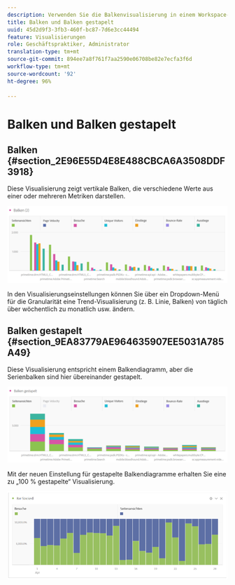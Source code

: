 ```yaml
---
description: Verwenden Sie die Balkenvisualisierung in einem Workspace-Projekt.
title: Balken und Balken gestapelt
uuid: 45d2d9f3-3fb3-460f-bc87-7d6e3cc44494
feature: Visualisierungen
role: Geschäftspraktiker, Administrator
translation-type: tm+mt
source-git-commit: 894ee7a8f761f7aa2590e06708be82e7ecfa3f6d
workflow-type: tm+mt
source-wordcount: '92'
ht-degree: 96%

---
```



# Balken und Balken gestapelt

## Balken {#section_2E96E55D4E8E488CBCA6A3508DDF3918}

Diese Visualisierung zeigt vertikale Balken, die verschiedene Werte aus einer oder mehreren Metriken darstellen.

![](assets/bar.png)

In den Visualisierungseinstellungen können Sie über ein Dropdown-Menü für die Granularität eine Trend-Visualisierung (z. B. Linie, Balken) von täglich über wöchentlich zu monatlich usw. ändern.

## Balken gestapelt {#section_9EA83779AE964635907EE5031A785A49}

Diese Visualisierung entspricht einem Balkendiagramm, aber die Serienbalken sind hier übereinander gestapelt.

![](assets/bar-stacked.png)

Mit der neuen Einstellung für gestapelte Balkendiagramme erhalten Sie eine zu „100 % gestapelte“ Visualisierung.

![](assets/stacked_100_percent.png)

